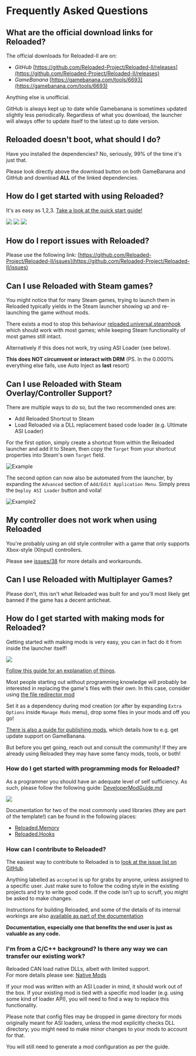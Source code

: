 # Frequently Asked Questions

## What are the official download links for Reloaded?

The official downloads for Reloaded-II are on:

- *GitHub* [https://github.com/Reloaded-Project/Reloaded-II/releases](https://github.com/Reloaded-Project/Reloaded-II/releases)
- *GameBanana* [https://gamebanana.com/tools/6693](https://gamebanana.com/tools/6693)

Anything else is unofficial.

GitHub is always kept up to date while Gamebanana is sometimes updated slightly less periodically. Regardless of what you download, the launcher will always offer to update itself to the latest up to date version.

## Reloaded doesn't boot, what should I do?

Have you installed the dependencies?
No, seriously, 99% of the time it's just that. 

Please look directly above the download button on both GameBanana and GitHub and download **ALL** of the linked dependencies.

## How do I get started with using Reloaded?

It's as easy as 1,2,3. [Take a look at the quick start guide!](https://github.com/Reloaded-Project/Reloaded-II/blob/master/Docs/QuickStart.md)

![](https://cdn.discordapp.com/attachments/745941458686705767/746941213982326865/AddAnApplication.gif)
![](https://cdn.discordapp.com/attachments/745941458686705767/746941230813806652/DownloadModAndUnhide.gif)
![](https://cdn.discordapp.com/attachments/745941458686705767/746941241383583744/EnableModAndLaunchGame.gif)

## How do I report issues with Reloaded?
Please use the following link: [https://github.com/Reloaded-Project/Reloaded-II/issues](https://github.com/Reloaded-Project/Reloaded-II/issues)

## Can I use Reloaded with Steam games?

You might notice that for many Steam games, trying to launch them in Reloaded typically yields in the Steam launcher showing up and re-launching the game without mods.

There exists a mod to stop this behaviour [reloaded.universal.steamhook](https://github.com/Reloaded-Project/reloaded.universal.steamhook) which should work with most games; while keeping Steam functionality of most games still intact.

Alternatively if this does not work, try using ASI Loader (see below).

**This does NOT circumvent or interact with DRM**
(PS. In the 0.0001% everything else fails, use Auto Inject as **last** resort)

## Can I use Reloaded with Steam Overlay/Controller Support?

There are multiple ways to do so, but the two recommended ones are:

- Add Reloaded Shortcut to Steam
- Load Reloaded via a DLL replacement based code loader (e.g. Ultimate ASI Loader)

For the first option, simply create a shortcut from within the Reloaded launcher and add it to Steam, then copy the `Target` from your shortcut properties into Steam's own `Target` field.

![Example](https://cdn.discordapp.com/attachments/745941458686705767/746954484990607450/90083094-8855f400-dd09-11ea-9e6b-494f6977c327.png)

The second option can now also be automated from the launcher, by expanding the `Advanced` section of `Add/Edit Application Menu`. Simply press the `Deploy ASI Loader` button and voila!

![Example2](https://cdn.discordapp.com/attachments/745941458686705767/746954951850328135/unknown.png)

## My controller does not work when using Reloaded

You're probably using an old style controller with a game that only supports Xbox-style (XInput) controllers.

Please see [issues/38](https://github.com/Reloaded-Project/Reloaded-II/issues/38) for more details and workarounds.

## Can I use Reloaded with Multiplayer Games?
Please don't, this isn't what Reloaded was built for and you'll most likely get banned if the game has a decent anticheat.

## How do I get started with making mods for Reloaded?

Getting started with making mods is very easy, you can in fact do it from inside the launcher itself!

![](https://cdn.discordapp.com/attachments/745941458686705767/746942148816928828/unknown.png)

[Follow this guide for an explanation of things](https://github.com/Reloaded-Project/Reloaded-II/blob/master/Docs/GettingStartedMods.md). 

Most people starting out without programming knowledge will probably be interested in replacing the game's files with their own. In this case, consider using [the file redirector mod](https://github.com/Reloaded-Project/reloaded.universal.redirector#how-to-use)

Set it as a dependency during mod creation (or after by expanding `Extra Options` inside `Manage Mods` menu), drop some files in your mods and off you go!

[There is also a guide for publishing mods](https://github.com/Reloaded-Project/Reloaded-II/blob/master/Docs/UpdateSupport.md), which details how to e.g. get update support on GameBanana.

But before you get going, reach out and consult the community! If they are already using Reloaded they may have some fancy mods, tools, or both!

### How do I get started with programming mods for Reloaded?

As a programmer you should have an adequate level of self sufficiency. As such, please follow the following guide: [DeveloperModGuide.md](./DeveloperModGuide.md)

![](https://cdn.discordapp.com/attachments/745941458686705767/746946696797356072/NewProject.png)

Documentation for two of the most commonly used libraries (they are part of the template!) can be found in the following places:

- [Reloaded.Memory](https://github.com/Reloaded-Project/Reloaded.Memory)
- [Reloaded.Hooks](https://github.com/Reloaded-Project/Reloaded.Hooks)

### How can I contribute to Reloaded?

The easiest way to contribute to Reloaded is to [look at the issue list on GitHub](https://github.com/Reloaded-Project/Reloaded-II/issues).

Anything labelled as `accepted` is up for grabs by anyone, unless assigned to a specific user.
Just make sure to follow the coding style in the existing projects and try to write good code. 
If the code isn't up to scruff, you might be asked to make changes.

Instructions for building Reloaded, and some of the details of its internal workings are also [available as part of the documentation](./index.md#reloaded-for-potential-contributors)

**Documentation, especially one that benefits the end user is just as valuable as any code.**

### I'm from a C/C++ background? Is there any way we can transfer our existing work?

Reloaded CAN load native DLLs, albeit with limited support.<br/>
For more details please see: [Native Mods](./NativeMods.md)

If your mod was written with an ASI Loader in mind, it should work out of the box.
If your existing mod is tied with a specific mod loader (e.g. using some kind of loader API), you will need to find a way to replace this functionality.

Please note that config files may be dropped in game directory for mods originally meant for ASI loaders, unless the mod explicitly checks DLL directory; you might need to make minor changes to your mods to account for that.

You will still need to generate a mod configuration as per the guide.